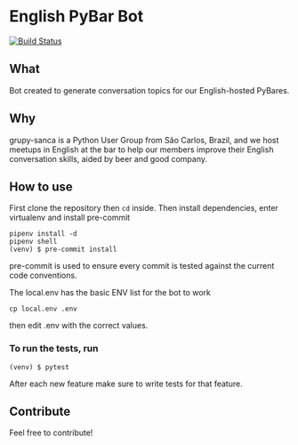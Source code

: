# English PyBar Bot

[![Build Status](https://travis-ci.org/grupy-sanca/english-pybar-bot.png?branch=master)](https://travis-ci.org/grupy-sanca/english-pybar-bot)

## What

Bot created to generate conversation topics for our English-hosted PyBares.

## Why

grupy-sanca is a Python User Group from São Carlos, Brazil, and we host meetups
in English at the bar to help our members improve their English conversation
skills, aided by beer and good company.

## How to use

First clone the repository then `cd` inside.
Then install dependencies, enter virtualenv and install pre-commit

```
pipenv install -d
pipenv shell
(venv) $ pre-commit install
```

pre-commit is used to ensure every commit is tested against the current
code conventions.

The local.env has the basic ENV list for the bot to work
```
cp local.env .env
```

then edit .env with the correct values.

### To run the tests, run

```
(venv) $ pytest
```

After each new feature make sure to write tests for that feature.

## Contribute

Feel free to contribute!
